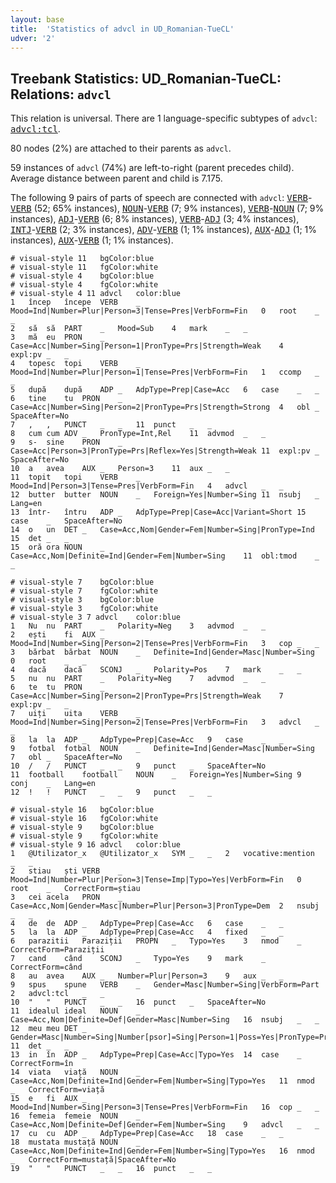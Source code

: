 ```yaml
---
layout: base
title:  'Statistics of advcl in UD_Romanian-TueCL'
udver: '2'
---
```


## Treebank Statistics: UD_Romanian-TueCL: Relations: `advcl`

This relation is universal.
There are 1 language-specific subtypes of `advcl`: <tt><a href="ro_tuecl-dep-advcl-tcl.html">advcl:tcl</a></tt>.

80 nodes (2%) are attached to their parents as `advcl`.

59 instances of `advcl` (74%) are left-to-right (parent precedes child).
Average distance between parent and child is 7.175.

The following 9 pairs of parts of speech are connected with `advcl`: <tt><a href="ro_tuecl-pos-VERB.html">VERB</a></tt>-<tt><a href="ro_tuecl-pos-VERB.html">VERB</a></tt> (52; 65% instances), <tt><a href="ro_tuecl-pos-NOUN.html">NOUN</a></tt>-<tt><a href="ro_tuecl-pos-VERB.html">VERB</a></tt> (7; 9% instances), <tt><a href="ro_tuecl-pos-VERB.html">VERB</a></tt>-<tt><a href="ro_tuecl-pos-NOUN.html">NOUN</a></tt> (7; 9% instances), <tt><a href="ro_tuecl-pos-ADJ.html">ADJ</a></tt>-<tt><a href="ro_tuecl-pos-VERB.html">VERB</a></tt> (6; 8% instances), <tt><a href="ro_tuecl-pos-VERB.html">VERB</a></tt>-<tt><a href="ro_tuecl-pos-ADJ.html">ADJ</a></tt> (3; 4% instances), <tt><a href="ro_tuecl-pos-INTJ.html">INTJ</a></tt>-<tt><a href="ro_tuecl-pos-VERB.html">VERB</a></tt> (2; 3% instances), <tt><a href="ro_tuecl-pos-ADV.html">ADV</a></tt>-<tt><a href="ro_tuecl-pos-VERB.html">VERB</a></tt> (1; 1% instances), <tt><a href="ro_tuecl-pos-AUX.html">AUX</a></tt>-<tt><a href="ro_tuecl-pos-ADJ.html">ADJ</a></tt> (1; 1% instances), <tt><a href="ro_tuecl-pos-AUX.html">AUX</a></tt>-<tt><a href="ro_tuecl-pos-VERB.html">VERB</a></tt> (1; 1% instances).


~~~ conllu
# visual-style 11	bgColor:blue
# visual-style 11	fgColor:white
# visual-style 4	bgColor:blue
# visual-style 4	fgColor:white
# visual-style 4 11 advcl	color:blue
1	încep	începe	VERB	_	Mood=Ind|Number=Plur|Person=3|Tense=Pres|VerbForm=Fin	0	root	_	_
2	să	să	PART	_	Mood=Sub	4	mark	_	_
3	mă	eu	PRON	_	Case=Acc|Number=Sing|Person=1|PronType=Prs|Strength=Weak	4	expl:pv	_	_
4	topesc	topi	VERB	_	Mood=Ind|Number=Plur|Person=1|Tense=Pres|VerbForm=Fin	1	ccomp	_	_
5	după	după	ADP	_	AdpType=Prep|Case=Acc	6	case	_	_
6	tine	tu	PRON	_	Case=Acc|Number=Sing|Person=2|PronType=Prs|Strength=Strong	4	obl	_	SpaceAfter=No
7	,	,	PUNCT	_	_	11	punct	_	_
8	cum	cum	ADV	_	PronType=Int,Rel	11	advmod	_	_
9	s-	sine	PRON	_	Case=Acc|Person=3|PronType=Prs|Reflex=Yes|Strength=Weak	11	expl:pv	_	SpaceAfter=No
10	a	avea	AUX	_	Person=3	11	aux	_	_
11	topit	topi	VERB	_	Mood=Ind|Person=3|Tense=Pres|VerbForm=Fin	4	advcl	_	_
12	butter	butter	NOUN	_	Foreign=Yes|Number=Sing	11	nsubj	_	Lang=en
13	într-	întru	ADP	_	AdpType=Prep|Case=Acc|Variant=Short	15	case	_	SpaceAfter=No
14	o	un	DET	_	Case=Acc,Nom|Gender=Fem|Number=Sing|PronType=Ind	15	det	_	_
15	oră	ora	NOUN	_	Case=Acc,Nom|Definite=Ind|Gender=Fem|Number=Sing	11	obl:tmod	_	_

~~~


~~~ conllu
# visual-style 7	bgColor:blue
# visual-style 7	fgColor:white
# visual-style 3	bgColor:blue
# visual-style 3	fgColor:white
# visual-style 3 7 advcl	color:blue
1	Nu	nu	PART	_	Polarity=Neg	3	advmod	_	_
2	ești	fi	AUX	_	Mood=Ind|Number=Sing|Person=2|Tense=Pres|VerbForm=Fin	3	cop	_	_
3	bărbat	bărbat	NOUN	_	Definite=Ind|Gender=Masc|Number=Sing	0	root	_	_
4	dacă	dacă	SCONJ	_	Polarity=Pos	7	mark	_	_
5	nu	nu	PART	_	Polarity=Neg	7	advmod	_	_
6	te	tu	PRON	_	Case=Acc|Number=Sing|Person=2|PronType=Prs|Strength=Weak	7	expl:pv	_	_
7	uiți	uita	VERB	_	Mood=Ind|Number=Sing|Person=2|Tense=Pres|VerbForm=Fin	3	advcl	_	_
8	la	la	ADP	_	AdpType=Prep|Case=Acc	9	case	_	_
9	fotbal	fotbal	NOUN	_	Definite=Ind|Gender=Masc|Number=Sing	7	obl	_	SpaceAfter=No
10	/	/	PUNCT	_	_	9	punct	_	SpaceAfter=No
11	football	football	NOUN	_	Foreign=Yes|Number=Sing	9	conj	_	Lang=en
12	!	!	PUNCT	_	_	9	punct	_	_

~~~


~~~ conllu
# visual-style 16	bgColor:blue
# visual-style 16	fgColor:white
# visual-style 9	bgColor:blue
# visual-style 9	fgColor:white
# visual-style 9 16 advcl	color:blue
1	@Utilizator_x	@Utilizator_x	SYM	_	_	2	vocative:mention	_	_
2	stiau	ști	VERB	_	Mood=Ind|Number=Plur|Person=3|Tense=Imp|Typo=Yes|VerbForm=Fin	0	root	_	CorrectForm=știau
3	cei	acela	PRON	_	Case=Acc,Nom|Gender=Masc|Number=Plur|Person=3|PronType=Dem	2	nsubj	_	_
4	de	de	ADP	_	AdpType=Prep|Case=Acc	6	case	_	_
5	la	la	ADP	_	AdpType=Prep|Case=Acc	4	fixed	_	_
6	parazitii	Paraziții	PROPN	_	Typo=Yes	3	nmod	_	CorrectForm=Paraziții
7	cand	când	SCONJ	_	Typo=Yes	9	mark	_	CorrectForm=când
8	au	avea	AUX	_	Number=Plur|Person=3	9	aux	_	_
9	spus	spune	VERB	_	Gender=Masc|Number=Sing|VerbForm=Part	2	advcl:tcl	_	_
10	"	"	PUNCT	_	_	16	punct	_	SpaceAfter=No
11	idealul	ideal	NOUN	_	Case=Acc,Nom|Definite=Def|Gender=Masc|Number=Sing	16	nsubj	_	_
12	meu	meu	DET	_	Gender=Masc|Number=Sing|Number[psor]=Sing|Person=1|Poss=Yes|PronType=Prs	11	det	_	_
13	in	în	ADP	_	AdpType=Prep|Case=Acc|Typo=Yes	14	case	_	CorrectForm=în
14	viata	viață	NOUN	_	Case=Acc,Nom|Definite=Ind|Gender=Fem|Number=Sing|Typo=Yes	11	nmod	_	CorrectForm=viață
15	e	fi	AUX	_	Mood=Ind|Number=Sing|Person=3|Tense=Pres|VerbForm=Fin	16	cop	_	_
16	femeia	femeie	NOUN	_	Case=Acc,Nom|Definite=Def|Gender=Fem|Number=Sing	9	advcl	_	_
17	cu	cu	ADP	_	AdpType=Prep|Case=Acc	18	case	_	_
18	mustata	mustață	NOUN	_	Case=Acc,Nom|Definite=Ind|Gender=Fem|Number=Sing|Typo=Yes	16	nmod	_	CorrectForm=mustață|SpaceAfter=No
19	"	"	PUNCT	_	_	16	punct	_	_

~~~


